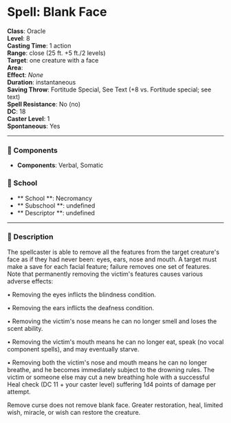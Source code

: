 
# Spell: Blank Face
**Class**: Oracle  
**Level**: 8  
**Casting Time**: 1 action  
**Range**: close (25 ft. +5 ft./2 levels)  
**Target**: one creature with a face  
**Area**:   
**Effect**: _None_  
**Duration**: instantaneous  
**Saving Throw**: Fortitude Special, See Text (+8 vs. Fortitude special; see text)  
**Spell Resistance**: No (no)  
**DC**: 18  
**Caster Level**: 1  
**Spontaneous**: Yes

---

### 🔮 Components
- **Components**: Verbal, Somatic

### 🏫 School
- ** School **: Necromancy
- ** Subschool **: undefined
- ** Descriptor **: undefined
---

### 📜 Description
The spellcaster is able to remove all the features from the target creature's face as if they had never been: eyes, ears, nose and mouth. A target must make a save for each facial feature; failure removes one set of features. Note that permanently removing the victim's features causes various adverse effects:

• Removing the eyes inflicts the blindness condition.

• Removing the ears inflicts the deafness condition.

• Removing the victim's nose means he can no longer smell and loses the scent ability.

• Removing the victim's mouth means he can no longer eat, speak (no vocal component spells), and may eventually starve.

• Removing both the victim's nose and mouth means he can no longer breathe, and he becomes immediately subject to the drowning rules. The victim or someone else may cut a new breathing hole with a successful Heal check (DC 11 + your caster level) suffering 1d4 points of damage per attempt.

Remove curse does not remove blank face. Greater restoration, heal, limited wish, miracle, or wish can restore the creature.
